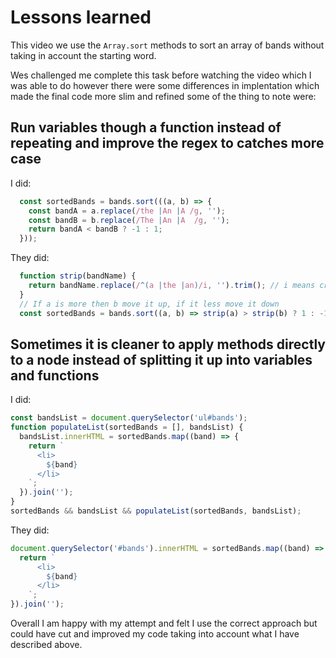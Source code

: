 # Lessons learned

This video we use the `Array.sort` methods to sort an array of bands without taking in account the starting word.

Wes challenged me complete this task before watching the video which I was able to do however there were some differences in implentation
which made the final code more slim and refined some of the thing to note were:

## Run variables though a function instead of repeating and improve the regex to catches more case

I did:

```javascript
  const sortedBands = bands.sort(((a, b) => {
    const bandA = a.replace(/the |An |A /g, '');
    const bandB = b.replace(/The |An |A  /g, '');
    return bandA < bandB ? -1 : 1;
  }));
```

They did:

```javascript
  function strip(bandName) {
    return bandName.replace(/^(a |the |an)/i, '').trim(); // i means create both upper and lower case words, ^ means at the start of a string
  }
  // If a is more then b move it up, if it less move it down
  const sortedBands = bands.sort((a, b) => strip(a) > strip(b) ? 1 : -1);
```

## Sometimes it is cleaner to apply methods directly to a node instead of splitting it up into variables and functions

I did:

```javascript
const bandsList = document.querySelector('ul#bands');
function populateList(sortedBands = [], bandsList) {
  bandsList.innerHTML = sortedBands.map((band) => {
    return `
      <li>
        ${band}
      </li>
    `;
  }).join('');
}
sortedBands && bandsList && populateList(sortedBands, bandsList);
```

They did:

```javascript
document.querySelector('#bands').innerHTML = sortedBands.map((band) => {
  return `
      <li>
        ${band}
      </li>
    `;
}).join('');
```

Overall I am happy with my attempt and felt I use the correct approach but could have cut and improved my code taking into account what I have described above.
